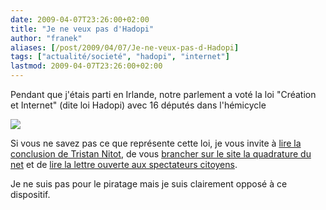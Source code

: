 ```yaml
---
date: 2009-04-07T23:26:00+02:00
title: "Je ne veux pas d'Hadopi"
author: "franek"
aliases: [/post/2009/04/07/Je-ne-veux-pas-d-Hadopi]
tags: ["actualité/societé", "hadopi", "internet"]
lastmod: 2009-04-07T23:26:00+02:00
---
```

Pendant que j'étais parti en Irlande, notre parlement a voté la loi "Création et Internet" (dite loi Hadopi) avec 16 députés dans l'hémicycle

![](http://jaffiche.fr/wp-content/uploads/2009/04/16_gugus_hadopi_assemble_nationale_vote2.jpg)

Si vous ne savez pas ce que représente cette loi, je vous invite à [lire la conclusion de Tristan Nitot](http://standblog.org/blog/post/2009/04/04/Hadopi%2C-la-fin), de vous [brancher sur le site la quadrature du net](http://www.laquadrature.net/) et de [lire la lettre ouverte aux spectateurs citoyens](http://www.ecrans.fr/Lettre-ouverte-aux-spectateurs,6877.html).

Je ne suis pas pour le piratage mais je suis clairement opposé à ce dispositif.
